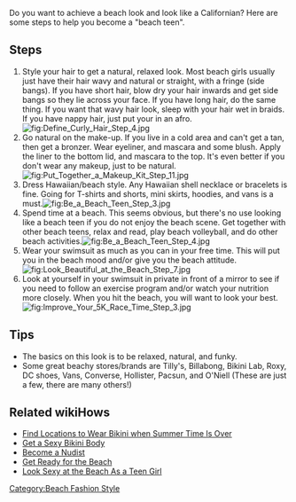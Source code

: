 Do you want to achieve a beach look and look like a Californian? Here
are some steps to help you become a "beach teen".

## Steps

1.  Style your hair to get a natural, relaxed look. Most beach girls
    usually just have their hair wavy and natural or straight, with a
    fringe (side bangs). If you have short hair, blow dry your hair
    inwards and get side bangs so they lie across your face. If you have
    long hair, do the same thing. If you want that wavy hair look, sleep
    with your hair wet in braids. If you have nappy hair, just put your
    in an
    afro.![](Define_Curly_Hair_Step_4.jpg "fig:Define_Curly_Hair_Step_4.jpg")
2.  Go natural on the make-up. If you live in a cold area and can't get
    a tan, then get a bronzer. Wear eyeliner, and mascara and some
    blush. Apply the liner to the bottom lid, and mascara to the top.
    It's even better if you don't wear any makeup, just to be
    natural.![](Put_Together_a_Makeup_Kit_Step_11.jpg "fig:Put_Together_a_Makeup_Kit_Step_11.jpg")
3.  Dress Hawaiian/beach style. Any Hawaiian shell necklace or bracelets
    is fine. Going for T-shirts and shorts, mini skirts, hoodies, and
    vans is a
    must.![](Be_a_Beach_Teen_Step_3.jpg "fig:Be_a_Beach_Teen_Step_3.jpg")
4.  Spend time at a beach. This seems obvious, but there's no use
    looking like a beach teen if you do not enjoy the beach scene. Get
    together with other beach teens, relax and read, play beach
    volleyball, and do other beach
    activities.![](Be_a_Beach_Teen_Step_4.jpg "fig:Be_a_Beach_Teen_Step_4.jpg")
5.  Wear your swimsuit as much as you can in your free time. This will
    put you in the beach mood and/or give you the beach
    attitude.![](Look_Beautiful_at_the_Beach_Step_7.jpg "fig:Look_Beautiful_at_the_Beach_Step_7.jpg")
6.  Look at yourself in your swimsuit in private in front of a mirror to
    see if you need to follow an exercise program and/or watch your
    nutrition more closely. When you hit the beach, you will want to
    look your
    best.![](Improve_Your_5K_Race_Time_Step_3.jpg "fig:Improve_Your_5K_Race_Time_Step_3.jpg")

## Tips

-   The basics on this look is to be relaxed, natural, and funky.
-   Some great beachy stores/brands are Tilly's, Billabong, Bikini Lab,
    Roxy, DC shoes, Vans, Converse, Hollister, Pacsun, and O'Niell
    (These are just a few, there are many others!)

## Related wikiHows

-   [Find Locations to Wear Bikini when Summer Time Is
    Over](Find_Locations_to_Wear_Bikini_when_Summer_Time_Is_Over "wikilink")
-   [Get a Sexy Bikini Body](Get_a_Sexy_Bikini_Body "wikilink")
-   [Become a Nudist](Become_a_Nudist "wikilink")
-   [Get Ready for the Beach](Get_Ready_for_the_Beach "wikilink")
-   [Look Sexy at the Beach As a Teen
    Girl](Look_Sexy_at_the_Beach_As_a_Teen_Girl "wikilink")

[Category:Beach Fashion Style](Category:Beach_Fashion_Style "wikilink")